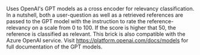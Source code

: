 Uses OpenAI's GPT models as a cross encoder for relevancy classification. In a nutshell, both a user-question as well as a retrieved references are passed to the GPT model with the instruction to rate the reference-relevancy on a scale from 0 to 100. If the score is higher that 50, the reference is classified as relevant. This brick is also compatible with the Azure OpenAI service. Visit https://platform.openai.com/docs/models for full documentation of the GPT models.